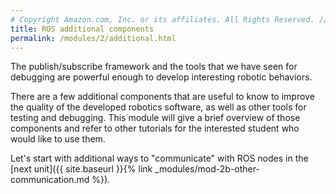 ```yaml
---
# Copyright Amazon.com, Inc. or its affiliates. All Rights Reserved. // SPDX-License-Identifier: CC-BY-SA-4.0
title: ROS additional components
permalink: /modules/2/additional.html
---
```


The publish/subscribe framework and the tools that we have seen for debugging are powerful enough to develop interesting robotic behaviors.

There are a few additional components that are useful to know to improve the quality of the developed robotics software, as well as other tools for testing and debugging. This module will give a brief overview of those components and refer to other tutorials for the interested student who would like to use them.

Let's start with additional ways to "communicate" with ROS nodes in the [next unit]({{ site.baseurl }}{% link _modules/mod-2b-other-communication.md %}).
